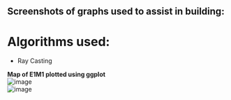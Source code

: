 ## Screenshots of graphs used to assist in building:
# Algorithms used:
- Ray Casting <br />

**Map of E1M1 plotted using ggplot**<br />
![image](https://github.com/user-attachments/assets/93905814-23bd-43fe-9559-a99890f74d51)
<br />
![image](https://github.com/user-attachments/assets/e2f76249-572f-4bf9-9b0e-bd2e46bab4f5)

